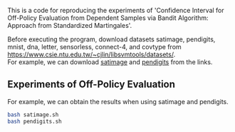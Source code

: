 This is a code for reproducing the experiments of 'Confidence Interval for Off-Policy Evaluation from Dependent Samples via Bandit Algorithm: Approach from Standardized Martingales'.

Before executing the program, download datasets satimage, pendigits, mnist, dna, letter, sensorless, connect-4, and covtype from https://www.csie.ntu.edu.tw/~cjlin/libsvmtools/datasets/.  
For example, we can download [satimage](https://www.csie.ntu.edu.tw/~cjlin/libsvmtools/datasets/multiclass/vehicle.scale) and [pendigits](https://www.csie.ntu.edu.tw/~cjlin/libsvmtools/datasets/multiclass/pendigits) from the links.

## Experiments of Off-Policy Evaluation
For example, we can obtain the results when using satimage and pendigits.
```bash
bash satimage.sh
bash pendigits.sh
```
